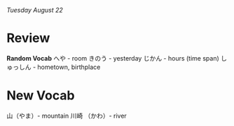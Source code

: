 *Tuesday August 22*
# Review
__Random Vocab__
へや - room
きのう - yesterday
じかん - hours (time span)
しゅっしん - hometown, birthplace


# New Vocab
山（やま）- mountain
川崎 （かわ）- river